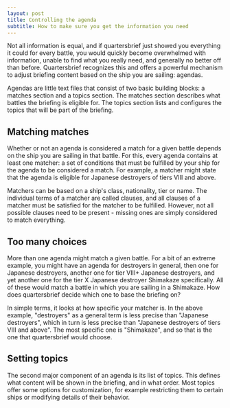 ```yaml
---
layout: post
title: Controlling the agenda
subtitle: How to make sure you get the information you need
---
```

Not all information is equal, and if quartersbrief just showed you everything it could for every battle, you would quickly become overwhelmed with information, unable to find what you really need, and generally no better off than before. Quartersbrief recognizes this and offers a powerful mechanism to adjust briefing content based on the ship you are sailing: agendas.

Agendas are little text files that consist of two basic building blocks: a matches section and a topics section. The matches section describes what battles the briefing is eligible for. The topics section lists and configures the topics that will be part of the briefing.

## Matching matches

Whether or not an agenda is considered a match for a given battle depends on the ship you are sailing in that battle. For this, every agenda contains at least one matcher: a set of conditions that must be fulfilled by your ship for the agenda to be considered a match. For example, a matcher might state that the agenda is eligible for Japanese destroyers of tiers VIII and above. 

Matchers can be based on a ship's class, nationality, tier or name. The individual terms of a matcher are called clauses, and all clauses of a matcher must be satisfied for the matcher to be fulfilled. However, not all possible clauses need to be present - missing ones are simply considered to match everything. 

## Too many choices

More than one agenda might match a given battle. For a bit of an extreme example, you might have an agenda for destroyers in general, then one for Japanese destroyers, another one for tier VIII+ Japanese destroyers, and yet another one for the tier X Japanese destroyer Shimakaze specifically. All of these would match a battle in which you are sailing in a Shimakaze. How does quartersbrief decide which one to base the briefing on?

In simple terms, it looks at how specific your matcher is. In the above example, "destroyers" as a general term is less precise than "Japanese destroyers", which in turn is less precise than "Japanese destroyers of tiers VIII and above". The most specific one is "Shimakaze", and so that is the one that quartersbrief would choose. 

## Setting topics

The second major component of an agenda is its list of topics. This defines what content will be shown in the briefing, and in what order. Most topics offer some options for customization, for example restricting them to certain ships or modifying details of their behavior. 

